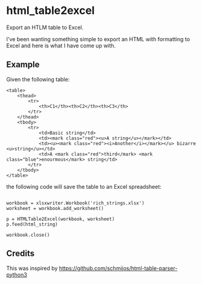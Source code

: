 # html_table2excel
Export an HTLM table to Excel.

I've been wanting something simple to export an HTML with formatting to Excel and here is what I have come up with.

## Example

Given the following table:

```
<table>
    <thead>
        <tr>
            <th>C1</th><th>C2</th><th>C3</th>
        </tr>
    </thead>
    <tbody>
        <tr>
            <td>Basic string</td>
            <td><mark class="red"><u>A string</u></mark></td>
            <td><u><mark class="red"><i>Another</i></mark></u> bizarre <u>string</u></td>
            <td>A <mark class="red">third</mark> <mark class="blue">enourmous</mark> string</td>
        </tr>
    </tbody>
</table>
```

the following code will save the table to an Excel spreadsheet:

```

workbook = xlsxwriter.Workbook('rich_strings.xlsx')
worksheet = workbook.add_worksheet()

p = HTMLTable2Excel(workbook, worksheet)                                                                
p.feed(html_string)

workbook.close()
```

## Credits

This was inspired by https://github.com/schmijos/html-table-parser-python3
